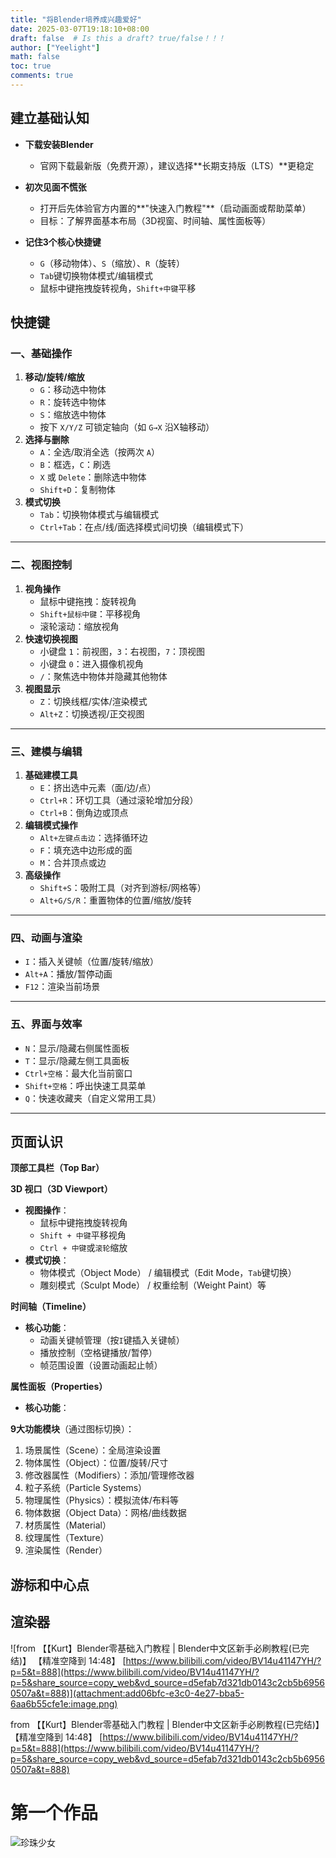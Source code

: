 ```yaml
---
title: "将Blender培养成兴趣爱好"
date: 2025-03-07T19:18:10+08:00
draft: false  # Is this a draft? true/false！！！
author: ["Yeelight"]
math: false
toc: true
comments: true
---
```


## **建立基础认知**
  <!--more-->
- **下载安装Blender**
  - 官网下载最新版（免费开源），建议选择**长期支持版（LTS）**更稳定

- **初次见面不慌张**
  - 打开后先体验官方内置的**"快速入门教程"**（启动画面或帮助菜单）
  - 目标：了解界面基本布局（3D视窗、时间轴、属性面板等）

- **记住3个核心快捷键**
  - `G`（移动物体）、`S`（缩放）、`R`（旋转）
  - `Tab`键切换物体模式/编辑模式
  - 鼠标中键拖拽旋转视角，`Shift+中键`平移

## 快捷键

### **一、基础操作**

1. **移动/旋转/缩放**
    - `G`：移动选中物体
    - `R`：旋转选中物体
    - `S`：缩放选中物体
    - 按下 `X/Y/Z` 可锁定轴向（如 `G→X` 沿X轴移动）
2. **选择与删除**
    - `A`：全选/取消全选（按两次 `A`）
    - `B`：框选，`C`：刷选
    - `X` 或 `Delete`：删除选中物体
    - `Shift+D`：复制物体
3. **模式切换**
    - `Tab`：切换物体模式与编辑模式
    - `Ctrl+Tab`：在点/线/面选择模式间切换（编辑模式下）

---

### **二、视图控制**

1. **视角操作**
    - 鼠标中键拖拽：旋转视角
    - `Shift+鼠标中键`：平移视角
    - 滚轮滚动：缩放视角
2. **快速切换视图**
    - 小键盘 `1`：前视图，`3`：右视图，`7`：顶视图
    - 小键盘 `0`：进入摄像机视角
    - `/`：聚焦选中物体并隐藏其他物体
3. **视图显示**
    - `Z`：切换线框/实体/渲染模式
    - `Alt+Z`：切换透视/正交视图

---

### **三、建模与编辑**

1. **基础建模工具**
    - `E`：挤出选中元素（面/边/点）
    - `Ctrl+R`：环切工具（通过滚轮增加分段）
    - `Ctrl+B`：倒角边或顶点
2. **编辑模式操作**
    - `Alt+左键点击边`：选择循环边
    - `F`：填充选中边形成的面
    - `M`：合并顶点或边
3. **高级操作**
    - `Shift+S`：吸附工具（对齐到游标/网格等）
    - `Alt+G/S/R`：重置物体的位置/缩放/旋转

---

### **四、动画与渲染**

- `I`：插入关键帧（位置/旋转/缩放）
- `Alt+A`：播放/暂停动画
- `F12`：渲染当前场景

---

### **五、界面与效率**

- `N`：显示/隐藏右侧属性面板
- `T`：显示/隐藏左侧工具面板
- `Ctrl+空格`：最大化当前窗口
- `Shift+空格`：呼出快速工具菜单
- `Q`：快速收藏夹（自定义常用工具）

---

## 页面认识

**顶部工具栏（Top Bar）**

**3D 视口（3D Viewport）**

- **视图操作**：
  - 鼠标中键拖拽旋转视角
  - `Shift + 中键`平移视角
  - `Ctrl + 中键`或`滚轮`缩放
- **模式切换**：
  - 物体模式（Object Mode） / 编辑模式（Edit Mode，`Tab`键切换）
  - 雕刻模式（Sculpt Mode） / 权重绘制（Weight Paint）等

**时间轴（Timeline）**

- **核心功能**：
  - 动画关键帧管理（按`I`键插入关键帧）
  - 播放控制（空格键播放/暂停）
  - 帧范围设置（设置动画起止帧）

**属性面板（Properties）**

- **核心功能**：

**9大功能模块**（通过图标切换）：

1. 场景属性（Scene）：全局渲染设置
2. 物体属性（Object）：位置/旋转/尺寸
3. 修改器属性（Modifiers）：添加/管理修改器
4. 粒子系统（Particle Systems）
5. 物理属性（Physics）：模拟流体/布料等
6. 物体数据（Object Data）：网格/曲线数据
7. 材质属性（Material）
8. 纹理属性（Texture）
9. 渲染属性（Render）

## 游标和中心点

## 渲染器

![from 【【Kurt】Blender零基础入门教程 | Blender中文区新手必刷教程(已完结)】 【精准空降到 14:48】 [https://www.bilibili.com/video/BV14u41147YH/?p=5&t=888](https://www.bilibili.com/video/BV14u41147YH/?p=5&share_source=copy_web&vd_source=d5efab7d321db0143c2cb5b69560507a&t=888)](attachment:add06bfc-e3c0-4e27-bba5-6aa6b55cfe1e:image.png)

from 【【Kurt】Blender零基础入门教程 | Blender中文区新手必刷教程(已完结)】 【精准空降到 14:48】 [https://www.bilibili.com/video/BV14u41147YH/?p=5&t=888](https://www.bilibili.com/video/BV14u41147YH/?p=5&share_source=copy_web&vd_source=d5efab7d321db0143c2cb5b69560507a&t=888)

# 第一个作品

![珍珠少女](https://s2.loli.net/2025/03/07/bFjAyNwX75s462d.png)

